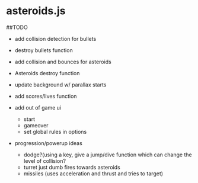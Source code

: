 asteroids.js
============
##TODO
  * add collision detection for bullets  
   * destroy bullets function
  * add collision and bounces for asteroids
  * Asteroids destroy function
  * update background w/ parallax starts
  * add scores/lives function
  * add out of game ui
    * start
    * gameover
    * set global rules in options
    
  * progression/powerup ideas  
    * dodge?(using a key, give a jump/dive function which can change the level of collision?  
    * turret just dumb fires towards asteroids  
    * missiles (uses acceleration and thrust and tries to target)
    
    
